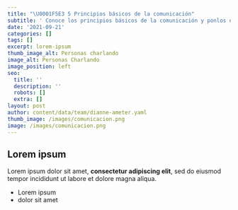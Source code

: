 ```yaml
---
title: "\U0001F5E3 5 Principios básicos de la comunicación"
subtitle: ' Conoce los principios básicos de la comunicación y ponlos en practica para   crear contenido de calidad.'
date: '2021-09-21'
categories: []
tags: []
excerpt: lorem-ipsum
thumb_image_alt: Personas charlando
image_alt: Personas Charlando
image_position: left
seo:
  title: ''
  description: ''
  robots: []
  extra: []
layout: post
author: content/data/team/dianne-ameter.yaml
thumb_image: /images/comunicacion.png
image: /images/comunicacion.png
---
```

## Lorem ipsum

Lorem ipsum dolor sit amet, **consectetur adipiscing elit**, sed do eiusmod tempor incididunt ut labore et dolore magna aliqua.

- Lorem ipsum
- dolor sit amet